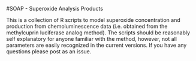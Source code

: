 #SOAP - Superoxide Analysis Products

This is a collection of R scripts to model superoxide concentration and production from chemoluminescence data (i.e. obtained from the methylcuprin luciferase analog method).  The scripts should be reasonably self explanatory for anyone familiar with the method, however, not all parameters are easily recognized in the current versions.  If you have any questions please post as an issue.